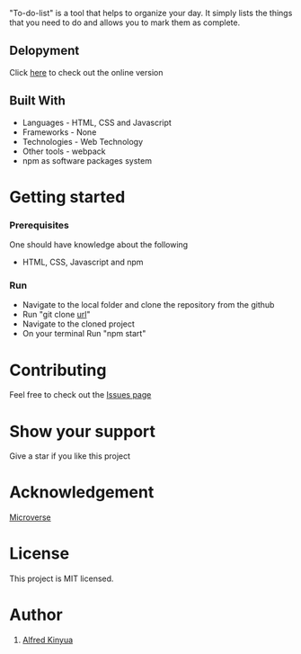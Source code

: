  "To-do-list" is a tool that helps to organize your day. It simply lists the things that you need to do and allows you to mark them as complete.
 
 ## Delopyment
 Click [here](https://alfred-kinyua.github.io/to-do-list-project-/) to check out the online version

 ## Built With
- Languages - HTML, CSS and Javascript
- Frameworks - None
- Technologies - Web Technology
- Other tools - webpack
- npm as software packages system
# Getting started
### Prerequisites
One should have knowledge about the following
- HTML, CSS, Javascript and npm

### Run
- Navigate to the local folder and clone the repository from the github 
- Run "git clone [url](git@github.com:Alfred-KInyua/to-do-list-project-.git)"
- Navigate to the cloned project
- On your terminal Run "npm start"

# Contributing
Feel free to check out the [Issues page](https://github.com/Alfred-KInyua/to-do-list-project-/issues)

# Show your support
Give a star if you like this project

# Acknowledgement
 [Microverse](https://www.microverse.org/?grsf=i6yi2m)
 
# License
This project is MIT licensed.

# Author
1. [Alfred Kinyua](https://github.com/Alfred-KInyua)
